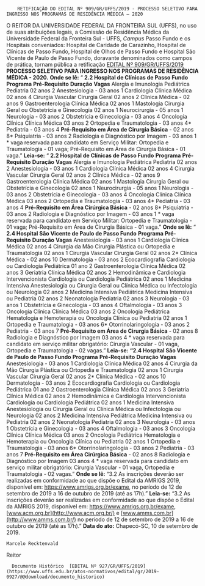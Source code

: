         RETIFICAÇÃO DO EDITAL Nº 909/GR/UFFS/2019 - PROCESSO SELETIVO PARA INGRESSO NOS PROGRAMAS DE RESIDÊNCIA MÉDICA – 2020  

 O REITOR DA UNIVERSIDADE FEDERAL DA FRONTEIRA SUL (UFFS), no uso de suas atribuições legais, a Comissão de Residência Médica da Universidade Federal da Fronteira Sul - UFFS, *Campus*  Passo Fundo e os Hospitais conveniados: Hospital de Caridade de Carazinho, Hospital de Clínicas de Passo Fundo, Hospital de Olhos de Passo Fundo e Hospital São Vicente de Paulo de Passo Fundo, doravante denominados como campos de prática, tornam pública a retificação [EDITAL Nº 909/GR/UFFS/2019](https://www.uffs.edu.br/atos-normativos/edital/gr/2019-0909) **PROCESSO SELETIVO PARA INGRESSO NOS PROGRAMAS DE RESIDÊNCIA MÉDICA - 2020.**   **Onde se lê:** “ **2.2 Hospital de Clínicas de Passo Fundo**     **Programa**   **Pré-Requisito**   **Duração**   **Vagas**     Alergia e Imunologia Pediátrica   Pediatria   02 anos   2     Anestesiologia   -   03 anos   1     Cardiologia   Clínica Médica   02 anos   4     Cirurgia Vascular   Cirurgia Geral   02 anos   2     Clínica Médica   -   02 anos   9     Gastroenterologia   Clínica Médica   02 anos   1     Mastologia   Cirurgia Geral ou Obstetrícia e Ginecologia   02 anos   1     Neurocirurgia   -   05 anos   1     Neurologia   -   03 anos   2     Obstetrícia e Ginecologia   -   03 anos   4     Oncologia Clínica   Clínica Médica   03 anos   2     Ortopedia e Traumatologia   -   03 anos   4*     Pediatria   -   03 anos   4     **Pré-Requisito em Área de Cirurgia Básica**   -   02 anos   8*     Psiquiatria   -   03 anos   2     Radiologia e Diagnóstico por Imagem   -   03 anos   1     * vaga reservada para candidato em Serviço Militar: Ortopedia e Traumatologia - 01 vaga; Pré-Requisito em Área de Cirurgia Básica - 01 vaga.”   **Leia-se:** “ **2.2 Hospital de Clínicas de Passo Fundo**     **Programa**   **Pré-Requisito**   **Duração**   **Vagas**     Alergia e Imunologia Pediátrica   Pediatria   02 anos   2     Anestesiologia   -   03 anos   1     Cardiologia   Clínica Médica   02 anos   4     Cirurgia Vascular   Cirurgia Geral   02 anos   2     Clínica Médica   -   02 anos   9     Gastroenterologia   Clínica Médica   02 anos   1     Mastologia   Cirurgia Geral ou Obstetrícia e Ginecologia   02 anos   1     Neurocirurgia   -   05 anos   1     Neurologia   -   03 anos   2     Obstetrícia e Ginecologia   -   03 anos   4     Oncologia Clínica   Clínica Médica   03 anos   2     Ortopedia e Traumatologia   -   03 anos   4*     Pediatria   -   03 anos   4     **Pré-Requisito em Área Cirúrgica Básica**   -   02 anos   8*     Psiquiatria   -   03 anos   2     Radiologia e Diagnóstico por Imagem   -   03 anos   1     * vaga reservada para candidato em Serviço Militar: Ortopedia e Traumatologia - 01 vaga; Pré-Requisito em Área de Cirurgia Básica - 01 vaga.”   **Onde se lê:** “ **2.4 Hospital São Vicente de Paulo de Passo Fundo**     **Programa**   **Pré-Requisito**   **Duração**   **Vagas**     Anestesiologia   -   03 anos   1     Cardiologia   Clínica Médica   02 anos   4     Cirurgia da Mão   Cirurgia Plástica ou Ortopedia e Traumatologia   02 anos   1     Cirurgia Vascular   Cirurgia Geral   02 anos   2*     Clínica Médica   -   02 anos   10     Dermatologia   -   03 anos   2     Ecocardiografia   Cardiologia ou Cardiologia Pediátrica   01 ano   2     Gastroenterologia   Clínica Médica   02 anos   3     Geriatria   Clínica Médica   02 anos   2     Hemodinâmica e Cardiologia Intervencionista   Cardiologia ou Cardiologia Pediátrica   02 anos   1     Medicina Intensiva   Anestesiologia ou Cirurgia Geral ou Clínica Médica ou Infectologia ou Neurologia   02 anos   2     Medicina Intensiva Pediátrica   Medicina Intensiva ou Pediatria   02 anos   2     Neonatologia   Pediatria   02 anos   3     Neurologia   -   03 anos   1     Obstetrícia e Ginecologia   -   03 anos   4     Oftalmologia   -   03 anos   3     Oncologia Clínica   Clínica Médica   03 anos   2     Oncologia Pediátrica   Hematologia e Hemoterapia ou Oncologia Clínica ou Pediatria   02 anos   1     Ortopedia e Traumatologia   -   03 anos   6*     Otorrinolaringologia   -   03 anos   2     Pediatria   -   03 anos   7     **Pré-Requisito em Área de Cirurgia Básica**   -   02 anos   8     Radiologia e Diagnóstico por Imagem       03 anos   4     * vaga reservada para candidato em serviço militar obrigatório: Cirurgia Vascular - 01 vaga, Ortopedia e Traumatologia - 02 vagas.”   **Leia-se:** **“2.4 Hospital São Vicente de Paulo de Passo Fundo**     **Programa**   **Pré-Requisito**   **Duração**   **Vagas**     Anestesiologia   -   03 anos   1     Cardiologia   Clínica Médica   02 anos   4     Cirurgia da Mão   Cirurgia Plástica ou Ortopedia e Traumatologia   02 anos   1     Cirurgia Vascular   Cirurgia Geral   02 anos   2*     Clínica Médica   -   02 anos   10     Dermatologia   -   03 anos   2     Ecocardiografia   Cardiologia ou Cardiologia Pediátrica   01 ano   2     Gastroenterologia   Clínica Médica   02 anos   3     Geriatria   Clínica Médica   02 anos   2     Hemodinâmica e Cardiologia Intervencionista   Cardiologia ou Cardiologia Pediátrica   02 anos   1     Medicina Intensiva   Anestesiologia ou Cirurgia Geral ou Clínica Médica ou Infectologia ou Neurologia   02 anos   2     Medicina Intensiva Pediátrica   Medicina Intensiva ou Pediatria   02 anos   2     Neonatologia   Pediatria   02 anos   3     Neurologia   -   03 anos   1     Obstetrícia e Ginecologia   -   03 anos   4     Oftalmologia   -   03 anos   3     Oncologia Clínica   Clínica Médica   03 anos   2     Oncologia Pediátrica   Hematologia e Hemoterapia ou Oncologia Clínica ou Pediatria   02 anos   1     Ortopedia e Traumatologia   -   03 anos   6*     Otorrinolaringologia   -   03 anos   2     Pediatria   -   03 anos   7     **Pré-Requisito em Área Cirúrgica Básica**   -   02 anos   8     Radiologia e Diagnóstico por Imagem       03 anos   4     * vaga reservada para candidato em serviço militar obrigatório: Cirurgia Vascular - 01 vaga, Ortopedia e Traumatologia - 02 vagas.”   **Onde se lê:** “3.2 As inscrições deverão ser realizadas em conformidade ao que dispõe o Edital da AMRIGS 2019, disponível em: <https://www.amrigs.org.br/exame>, no período de 12 de setembro de 2019 a 16 de outubro de 2019 (até as 17h).”   **Leia-se:** “3.2 As inscrições deverão ser realizadas em conformidade ao que dispõe o Edital da AMRIGS 2019, disponível em: <https://www.amrigs.org.br/exame>, [www.acm.org.br](http://www.acm.org.br/) e [www.amms.com.br](http://www.amms.com.br/) no período de 12 de setembro de 2019 a 16 de outubro de 2019 (até as 17h).”       **Data do ato:** Chapecó-SC, 10 de setembro de 2019.   
 

    Marcelo Recktenvald   
 Reitor 

      Documento Histórico  [EDITAL Nº 927/GR/UFFS/2019](https://www.uffs.edu.br/atos-normativos/edital/gr/2019-0927/@@download/documento_historico)     
      